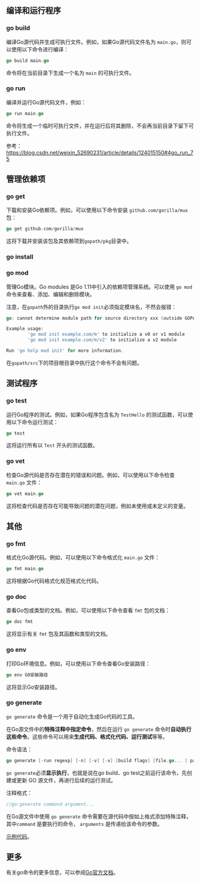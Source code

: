 ## 编译和运行程序

### go build

编译Go源代码并生成可执行文件。例如，如果Go源代码文件名为 `main.go`，则可以使用以下命令进行编译：

```go
go build main.go
```

命令将在当前目录下生成一个名为 `main` 的可执行文件。

### go run

编译并运行Go源代码文件，例如：

```go
go run main.go
```

命令将生成一个临时可执行文件，并在运行后将其删除，不会再当前目录下留下可执行文件。

参考：https://blog.csdn.net/weixin_52690231/article/details/124015150#4go_run_75

## 管理依赖项

### go get

下载和安装Go依赖项。例如，可以使用以下命令安装 `github.com/gorilla/mux` 包：

```go
go get github.com/gorilla/mux
```

这将下载并安装该包及其依赖项到`gopath/pkg`目录中。

### go install



### go mod

管理Go模块。Go modules 是Go 1.11中引入的依赖项管理系统。可以使用 `go mod` 命令来查看、添加、编辑和删除模块。

注意，在`gopath`外的目录执行`go mod init`必须指定模块名，不然会报错：

```go
go: cannot determine module path for source directory xxx (outside GOPATH, module path must be specified)

Example usage:
        'go mod init example.com/m' to initialize a v0 or v1 module
        'go mod init example.com/m/v2' to initialize a v2 module

Run 'go help mod init' for more information.
```

在`gopath/src`下的项目根目录中执行这个命令不会有问题。

## 测试程序

### go test

运行Go程序的测试。例如，如果Go程序包含名为 `TestHello` 的测试函数，可以使用以下命令运行测试：

```go
go test
```

这将运行所有以 `Test` 开头的测试函数。

### go vet

检查Go源代码是否存在潜在的错误和问题。例如，可以使用以下命令检查 `main.go` 文件：

```go
go vet main.go
```

这将检查代码是否存在可能导致问题的潜在问题，例如未使用或未定义的变量。

## 其他

### go fmt

格式化Go源代码。例如，可以使用以下命令格式化 `main.go` 文件：

```go
go fmt main.go
```

这将根据Go代码格式化规范格式化代码。

### go doc

查看Go包或类型的文档。例如，可以使用以下命令查看 `fmt` 包的文档：

```go
go doc fmt
```

这将显示有关 `fmt` 包及其函数和类型的文档。

### go env

打印Go环境信息。例如，可以使用以下命令查看Go安装路径：

```go
go env GO安裝路径
```

这将显示Go安装路径。

### go generate

`go generate` 命令是一个用于自动化生成Go代码的工具。

在Go源文件中的**特殊注释中指定命令**，然后在运行 `go generate` 命令时**自动执行这些命令**。这些命令可以用来**生成代码、格式化代码、运行测试**等等。

命令语法：

```go
go generate [-run regexp] [-n] [-v] [-x] [build flags] [file.go... | packages]
```

`go generate`必须**显示执行**，也就是说在go build、go test之前运行该命令，先创建或更新 GO 源文件，再进行后续的运行测试。

注释格式：

```go
//go:generate command argument...
```

在Go源文件中使用 `go generate` 命令需要在源代码中按如上格式添加特殊注释，其中`command` 是要执行的命令， `arguments` 是传递给该命令的参数。

[示例代码](./generate.go)。

## 更多

有关go命令的更多信息，可以参阅[Go官方文档](https://go.dev/doc/)。

